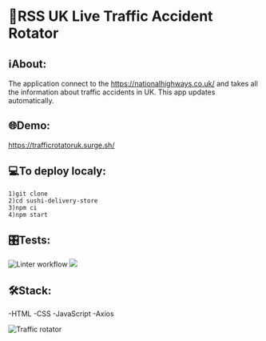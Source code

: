 # 🚗RSS UK Live Traffic Accident Rotator

## ℹAbout:
The application connect to the https://nationalhighways.co.uk/ and takes all the information about traffic accidents in UK. This app updates automatically.

## 🌐Demo:
https://trafficrotatoruk.surge.sh/

## 💻To deploy localy:
```
1)git clone
2)cd sushi-delivery-store
3)npm ci
4)npm start
```

## 🎛️Tests:
![Linter workflow](https://github.com/iFoxtrot33/RSSlLiveTrafficRotator/actions/workflows/lint.yml/badge.svg)
<a href="https://codeclimate.com/github/iFoxtrot33/RSSlLiveTrafficRotator/maintainability"><img src="https://api.codeclimate.com/v1/badges/6b09b0fbeb13b7d62a9f/maintainability" /></a>

## 🛠Stack:
-HTML
-CSS
-JavaScript
-Axios

![Traffic rotator](https://user-images.githubusercontent.com/102408798/208234099-0d5e01c9-8f2d-478c-a0cb-5cc06a9a5c7c.jpg)


